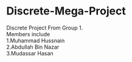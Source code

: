 # Discrete-Mega-Project
Discrete Project From Group 1.
<br> Members include <br>
1.Muhammad Hussnain <br>
2.Abdullah Bin Nazar <br>
3.Mudassar Hasan
